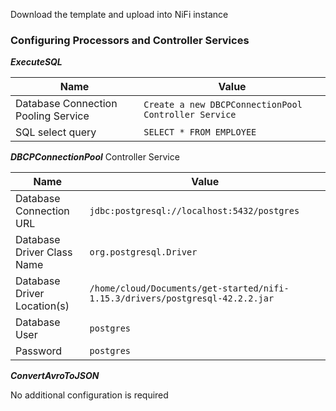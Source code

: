 Download the template and upload into NiFi instance

### Configuring Processors and Controller Services

***ExecuteSQL***

| Name | Value |
| ---- | ----- |
| Database Connection Pooling Service | `Create a new DBCPConnectionPool Controller Service` |
| SQL select query | `SELECT * FROM EMPLOYEE` |


***DBCPConnectionPool*** Controller Service

| Name | Value |
| ---- | ----- |
| Database Connection URL | `jdbc:postgresql://localhost:5432/postgres` |
| Database Driver Class Name | `org.postgresql.Driver` |
| Database Driver Location(s) | `/home/cloud/Documents/get-started/nifi-1.15.3/drivers/postgresql-42.2.2.jar` |
| Database User | `postgres` |
| Password | `postgres` |


***ConvertAvroToJSON***

No additional configuration is required

